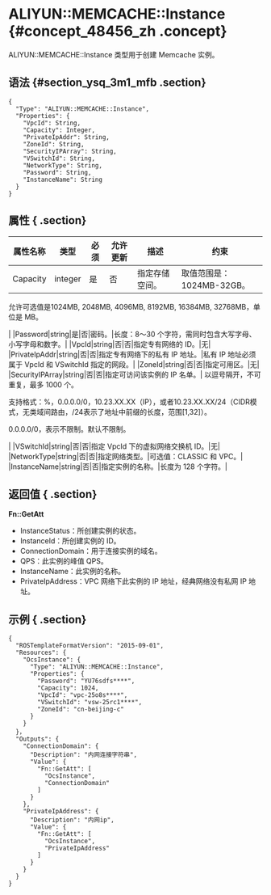 # ALIYUN::MEMCACHE::Instance {#concept_48456_zh .concept}

ALIYUN::MEMCACHE::Instance 类型用于创建 Memcache 实例。

## 语法 {#section_ysq_3m1_mfb .section}

```language-json
{
  "Type": "ALIYUN::MEMCACHE::Instance",
  "Properties": {
    "VpcId": String,
    "Capacity": Integer,
    "PrivateIpAddr": String,
    "ZoneId": String,
    "SecurityIPArray": String,
    "VSwitchId": String,
    "NetworkType": String,
    "Password": String,
    "InstanceName": String
  }
}
```

## 属性 { .section}

|属性名称|类型|必须|允许更新|描述|约束|
|----|--|--|----|--|--|
|Capacity|integer|是|否|指定存储空间。| 取值范围是：1024MB-32GB。

 允许可选值是1024MB, 2048MB, 4096MB, 8192MB, 16384MB, 32768MB，单位是 MB。

 |
|Password|string|是|否|密码。|长度：8～30 个字符，需同时包含大写字母、小写字母和数字。|
|VpcId|string|否|否|指定专有网络的 ID。|无|
|PrivateIpAddr|string|否|否|指定专有网络下的私有 IP 地址。|私有 IP 地址必须属于 VpcId 和 VSwitchId 指定的网段。|
|ZoneId|string|否|否|指定可用区。|无|
|SecurityIPArray|string|否|否|指定可访问该实例的 IP 名单。| 以逗号隔开，不可重复，最多 1000 个。

 支持格式：%，0.0.0.0/0，10.23.XX.XX（IP），或者10.23.XX.XX/24（CIDR模式，无类域间路由，/24表示了地址中前缀的长度，范围\[1,32\]）。

 0.0.0.0/0，表示不限制。默认不限制。

 |
|VSwitchId|string|否|否|指定 VpcId 下的虚拟网络交换机 ID。|无|
|NetworkType|string|否|否|指定网络类型。|可选值：CLASSIC 和 VPC。|
|InstanceName|string|否|否|指定实例的名称。|长度为 128 个字符。|

## 返回值 { .section}

**Fn::GetAtt**

-   InstanceStatus：所创建实例的状态。
-   InstanceId：所创建实例的 ID。
-   ConnectionDomain：用于连接实例的域名。
-   QPS：此实例的峰值 QPS。
-   InstanceName：此实例的名称。
-   PrivateIpAddress：VPC 网络下此实例的 IP 地址，经典网络没有私网 IP 地址。

## 示例 { .section}

```language-json
{
  "ROSTemplateFormatVersion": "2015-09-01",
  "Resources": {
    "OcsInstance": {
      "Type": "ALIYUN::MEMCACHE::Instance",
      "Properties": {
        "Password": "YU76sdfs****",
        "Capacity": 1024,
        "VpcId": "vpc-25o8s****",
        "VSwitchId": "vsw-25rc1****",
        "ZoneId": "cn-beijing-c"
      }
    }
  }，
  "Outputs": {
    "ConnectionDomain": {
      "Description": "内网连接字符串",
      "Value": {
        "Fn::GetAtt": [
          "OcsInstance",
          "ConnectionDomain"
        ]
      }
    },
    "PrivateIpAddress": {
      "Description": "内网ip",
      "Value": {
        "Fn::GetAtt": [
          "OcsInstance",
          "PrivateIpAddress"
        ]
      }
    }
  }
}			
```

